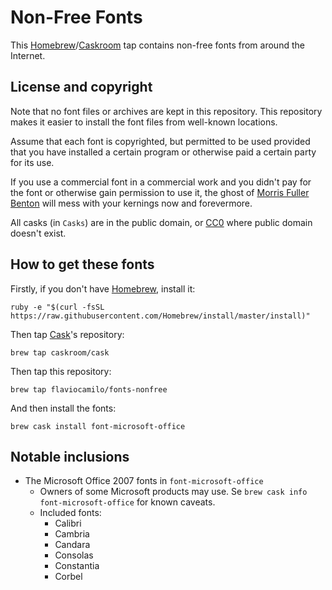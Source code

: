 # Non-Free Fonts

This [Homebrew](http://brew.sh)/[Caskroom](http://caskroom.io) tap contains non-free fonts from around the Internet.

## License and copyright

Note that no font files or archives are kept in this repository. This repository makes it easier to install the font files from well-known locations.

Assume that each font is copyrighted, but permitted to be used provided that you have installed a certain program or otherwise paid a certain party for its use.

If you use a commercial font in a commercial work and you didn't pay for the font or otherwise gain permission to use it, the ghost of [Morris Fuller Benton](https://en.wikipedia.org/wiki/Morris_Fuller_Benton) will mess with your kernings now and forevermore.

All casks (in `Casks`) are in the public domain, or [CC0] where public domain doesn't exist.

[CC0]: https://creativecommons.org/publicdomain/zero/1.0/

## How to get these fonts

Firstly, if you don't have [Homebrew](http://brew.sh), install it:

	ruby -e "$(curl -fsSL https://raw.githubusercontent.com/Homebrew/install/master/install)"

Then tap [Cask](http://caskroom.io)'s repository:

	brew tap caskroom/cask

Then tap this repository:

	brew tap flaviocamilo/fonts-nonfree

And then install the fonts:

	brew cask install font-microsoft-office

## Notable inclusions

* The Microsoft Office 2007 fonts in `font-microsoft-office`
	* Owners of some Microsoft products may use. Se `brew cask info font-microsoft-office` for known caveats.
	* Included fonts:
		* Calibri
		* Cambria
		* Candara
		* Consolas
		* Constantia
		* Corbel
